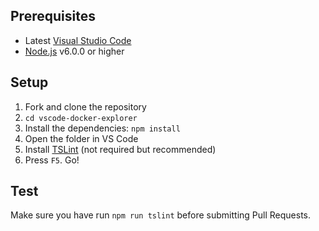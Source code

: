 ## Prerequisites
* Latest [Visual Studio Code](https://code.visualstudio.com/)
* [Node.js](https://nodejs.org/) v6.0.0 or higher

## Setup
1. Fork and clone the repository
2. `cd vscode-docker-explorer`
3. Install the dependencies: `npm install`
4. Open the folder in VS Code
5. Install [TSLint](https://marketplace.visualstudio.com/items?itemName=eg2.tslint) (not required but recommended)
6. Press `F5`. Go!

## Test
Make sure you have run `npm run tslint` before submitting Pull Requests.